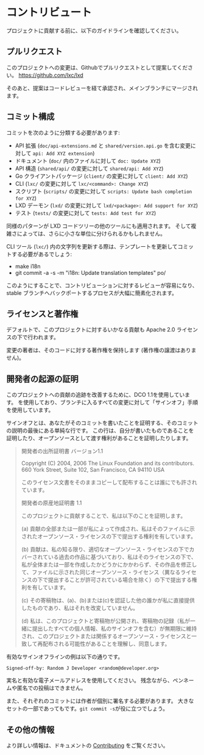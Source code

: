 # コントリビュート

プロジェクトに貢献する前に、以下のガイドラインを確認してください。

## プルリクエスト
このプロジェクトへの変更は、Githubでプルリクエストとして提案してください。
<https://github.com/lxc/lxd>

そのあと、提案はコードレビューを経て承認され、メインブランチにマージされます。

## コミット構成
コミットを次のように分類する必要があります:

 - API 拡張 (`doc/api-extensions.md` と `shared/version.api.go` を含む変更に対して `api: Add XYZ extension`)
 - ドキュメント (`doc/` 内のファイルに対して `doc: Update XYZ`)
 - API 構造 (`shared/api/` の変更に対して `shared/api: Add XYZ`)
 - Go クライアントパッケージ (`client/` の変更に対して `client: Add XYZ`)
 - CLI (`lxc/` の変更に対して `lxc/<command>: Change XYZ`)
 - スクリプト (`scripts/` の変更に対して `scripts: Update bash completion for XYZ`)
 - LXD デーモン (`lxd/` の変更に対して `lxd/<package>: Add support for XYZ`)
 - テスト (`tests/` の変更に対して `tests: Add test for XYZ`)

同様のパターンが LXD コードツリーの他のツールにも適用されます。
そして複雑さによっては、さらに小さな単位に分けられるかもしれません。

CLI ツール (`lxc/`) 内の文字列を更新する際は、テンプレートを更新してコミットする必要があるでしょう:

 - make i18n
 - git commit -a -s -m "i18n: Update translation templates" po/

このようにすることで、コントリビューションに対するレビューが容易になり、stable ブランチへバックポートするプロセスが大幅に簡素化されます。

## ライセンスと著作権
デフォルトで、このプロジェクトに対するいかなる貢献も Apache 2.0 ライセンスの下で行われます。

変更の著者は、そのコードに対する著作権を保持します (著作権の譲渡はありません)。

## 開発者の起源の証明
このプロジェクトへの貢献の追跡を改善するために、DCO 1.1を使用しています。
を使用しており、ブランチに入るすべての変更に対して「サインオフ」手順を使用しています。

サインオフとは、あなたがそのコミットを書いたことを証明する、そのコミットの説明の最後にある単純な行です。
この行は、自分が書いたものであることを証明したり、オープンソースとして渡す権利があることを証明したりします。

> 開発者の出所証明書
> バージョン1.1
>
> Copyright (C) 2004, 2006 The Linux Foundation and its contributors.
> 660 York Street, Suite 102,
> San Francisco, CA 94110 USA
>
> このライセンス文書をそのままコピーして配布することは誰にでも許されています。
>
> 開発者の原産地証明書 1.1
>
> このプロジェクトに貢献することで、私は以下のことを証明します。
>
> (a) 貢献の全部または一部が私によって作成され、私はそのファイルに示されたオープンソース・ライセンスの下で提出する権利を有しています。
>
> (b) 貢献は、私の知る限り、適切なオープンソース・ライセンスの下でカバーされている過去の作品に基づいており、私はそのライセンスの下で、私が全体または一部を作成したかどうかにかかわらず、その作品を修正して、ファイルに示された同じオープンソース・ライセンス（異なるライセンスの下で提出することが許可されている場合を除く）の下で提出する権利を有しています。
>
> (c) その寄稿物は、(a)、(b)または(c)を認証した他の誰かが私に直接提供したものであり、私はそれを改変していません。
>
> (d) 私は、このプロジェクトと寄稿物が公開され、寄稿物の記録（私が一緒に提出したすべての個人情報、私のサインオフを含む）が無期限に維持され、このプロジェクトまたは関係するオープンソース・ライセンスと一致して再配布される可能性があることを理解し、同意します。

有効なサインオフラインの例は以下の通りです。

```
Signed-off-by: Random J Developer <random@developer.org>
```

実名と有効な電子メールアドレスを使用してください。
残念ながら、ペンネームや匿名での投稿はできません。

また、それぞれのコミットには作者が個別に署名する必要があります。
大きなセットの一部であってもです。`git commit -s`が役に立つでしょう。

<!-- Include end contributing -->

## その他の情報

より詳しい情報は、ドキュメントの [Contributing](doc/contributing.md) をご覧ください。
